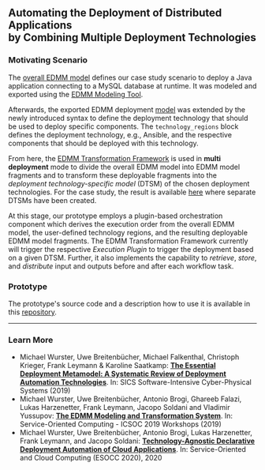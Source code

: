 
## Automating the Deployment of Distributed Applications<br>by Combining Multiple Deployment Technologies

### Motivating Scenario

The [overall EDMM model](01_edmm) defines our case study scenario to deploy a Java application connecting to a MySQL database at runtime.
It was modeled and exported using the [EDMM Modeling Tool](https://github.com/eclipse/winery).

Afterwards, the exported EDMM deployment [model](01_edmm/deployment.yml) was extended by the newly introduced syntax to define the deployment technology that should be used to deploy specific components.
The `technology_regions` block defines the deployment technology, e.g., Ansible, and the respective components that should be deployed with this technology.

From here, the [EDMM Transformation Framework](https://github.com/UST-EDMM/transformation-framework) is used in **multi deployment** mode to divide the overall EDMM model into EDMM model fragments and to transform these deployable fragments into the _deployment technology-specific model_ (DTSM) of the chosen deployment technologies.
For the case study, the result is available [here](02_dtsm) where separate DTSMs have been created.

At this stage, our prototype employs a plugin-based orchestration component which derives the execution order from the overall EDMM model, the user-defined technology regions, and the resulting deployable EDMM model fragments. 
The EDMM Transformation Framework currently will trigger the respective *Execution Plugin* to trigger the deployment based on a given DTSM.
Further, it also implements the capability to *retrieve*, *store*, and *distribute* input and outputs before and after each workflow task.

### Prototype

The prototype's source code and a description how to use it is available in this [repository](https://github.com/UST-EDMM/edmm/tree/multi-tool-deployment).

---

### Learn More

* Michael Wurster, Uwe Breitenbücher, Michael Falkenthal, Christoph Krieger, Frank Leymann & Karoline Saatkamp:
  [**The Essential Deployment Metamodel: A Systematic Review of Deployment Automation Technologies**](https://link.springer.com/article/10.1007%2Fs00450-019-00412-x).
  In: SICS Software-Intensive Cyber-Physical Systems (2019)
* Michael Wurster, Uwe Breitenbücher, Antonio Brogi, Ghareeb Falazi, Lukas Harzenetter, Frank Leymann, Jacopo Soldani and Vladimir Yussupov:
  [**The EDMM Modeling and Transformation System**](https://www.iaas.uni-stuttgart.de/publications/ICSOC-2019-The-EDMM-Modeling-and-Transformation-System.pdf).
  In: Service-Oriented Computing - ICSOC 2019 Workshops (2019)
* Michael Wurster, Uwe Breitenbücher, Antonio Brogi, Lukas Harzenetter, Frank Leymann, and Jacopo Soldani:
  [**Technology-Agnostic Declarative Deployment Automation of Cloud Applications**](https://www.iaas.uni-stuttgart.de/publications/INPROC-2020-13-Technology-Agnostic-Declarative-Deployment-Automation.pdf).
  In: Service-Oriented and Cloud Computing (ESOCC 2020), 2020

